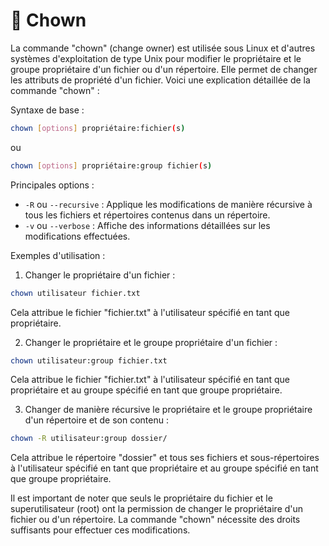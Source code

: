 # 👑 Chown

La commande "chown" (change owner) est utilisée sous Linux et d'autres systèmes d'exploitation de type Unix pour modifier le propriétaire et le groupe propriétaire d'un fichier ou d'un répertoire. Elle permet de changer les attributs de propriété d'un fichier. Voici une explication détaillée de la commande "chown" :

Syntaxe de base :&#x20;

```bash
chown [options] propriétaire:fichier(s) 
```

ou

```bash
chown [options] propriétaire:group fichier(s)
```

Principales options :

* `-R` ou `--recursive` : Applique les modifications de manière récursive à tous les fichiers et répertoires contenus dans un répertoire.
* `-v` ou `--verbose` : Affiche des informations détaillées sur les modifications effectuées.

Exemples d'utilisation :

1. Changer le propriétaire d'un fichier :

```bash
chown utilisateur fichier.txt
```

Cela attribue le fichier "fichier.txt" à l'utilisateur spécifié en tant que propriétaire.

2. Changer le propriétaire et le groupe propriétaire d'un fichier :

```bash
chown utilisateur:group fichier.txt
```

Cela attribue le fichier "fichier.txt" à l'utilisateur spécifié en tant que propriétaire et au groupe spécifié en tant que groupe propriétaire.

3. Changer de manière récursive le propriétaire et le groupe propriétaire d'un répertoire et de son contenu :

```bash
chown -R utilisateur:group dossier/
```

Cela attribue le répertoire "dossier" et tous ses fichiers et sous-répertoires à l'utilisateur spécifié en tant que propriétaire et au groupe spécifié en tant que groupe propriétaire.

Il est important de noter que seuls le propriétaire du fichier et le superutilisateur (root) ont la permission de changer le propriétaire d'un fichier ou d'un répertoire. La commande "chown" nécessite des droits suffisants pour effectuer ces modifications.
